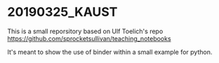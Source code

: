 # 20190325_KAUST  

This is a small reporsitory based on Ulf Toelich's repo https://github.com/sprocketsullivan/teaching_notebooks  

It's meant to show the use of binder within a small example for python.
